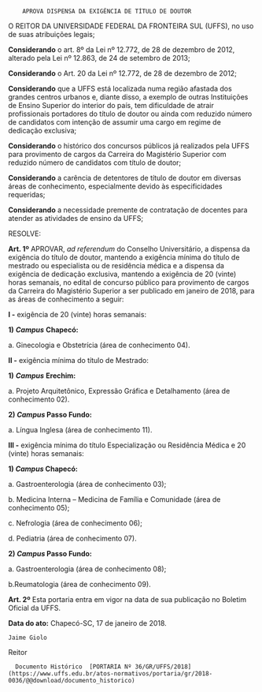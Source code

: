         APROVA DISPENSA DA EXIGÊNCIA DE TÍTULO DE DOUTOR  

O REITOR DA UNIVERSIDADE FEDERAL DA FRONTEIRA SUL (UFFS), no uso de suas atribuições legais;

  

 **Considerando** o art. 8º da Lei nº 12.772, de 28 de dezembro de 2012, alterado pela Lei nº 12.863, de 24 de setembro de 2013;

  **Considerando** o Art. 20 da Lei nº 12.772, de 28 de dezembro de 2012;

  **Considerando** que a UFFS está localizada numa região afastada dos grandes centros urbanos e, diante disso, a exemplo de outras Instituições de Ensino Superior do interior do país, tem dificuldade de atrair profissionais portadores do título de doutor ou ainda com reduzido número de candidatos com intenção de assumir uma cargo em regime de dedicação exclusiva;

  **Considerando** o histórico dos concursos públicos já realizados pela UFFS para provimento de cargos da Carreira do Magistério Superior com reduzido número de candidatos com título de doutor;

  **Considerando** a carência de detentores de título de doutor em diversas áreas de conhecimento, especialmente devido às especificidades requeridas;

  **Considerando** a necessidade premente de contratação de docentes para atender as atividades de ensino da UFFS;

  

 RESOLVE:

  **Art. 1º** APROVAR, *ad referendum* do Conselho Universitário, a dispensa da exigência do título de doutor, mantendo a exigência mínima do título de mestrado ou especialista ou de residência médica e a dispensa da exigência de dedicação exclusiva, mantendo a exigência de 20 (vinte) horas semanais, no edital de concurso público para provimento de cargos da Carreira do Magistério Superior a ser publicado em janeiro de 2018, para as áreas de conhecimento a seguir:

  

 **I -** exigência de 20 (vinte) horas semanais:

 **1)** ***Campus*** **Chapecó:**

 a. Ginecologia e Obstetrícia (área de conhecimento 04).

  

 **II -** exigência mínima do título de Mestrado:

 **1)** ***Campus*** **Erechim:** 

 a. Projeto Arquitetônico, Expressão Gráfica e Detalhamento (área de conhecimento 02).

 **2) *Campus* Passo Fundo:** 

 a. Língua Inglesa (área de conhecimento 11).

  

  **III -** exigência mínima do título Especialização ou Residência Médica e 20 (vinte) horas semanais:

 **1) *Campus* Chapecó:**

 a. Gastroenterologia (área de conhecimento 03);

 b. Medicina Interna – Medicina de Família e Comunidade (área de conhecimento 05);

 c. Nefrologia (área de conhecimento 06);

 d. Pediatria (área de conhecimento 07).

 **2) *Campus* Passo Fundo:**

 a. Gastroenterologia (área de conhecimento 08);

 b.Reumatologia (área de conhecimento 09).

  

 **Art. 2º** Esta portaria entra em vigor na data de sua publicação no Boletim Oficial da UFFS.

   **Data do ato:** Chapecó-SC, 17 de janeiro de 2018.   
 

    Jaime Giolo   
 Reitor 

      Documento Histórico  [PORTARIA Nº 36/GR/UFFS/2018](https://www.uffs.edu.br/atos-normativos/portaria/gr/2018-0036/@@download/documento_historico)     
      